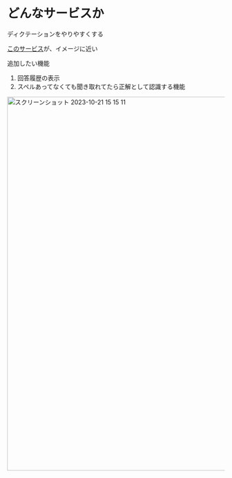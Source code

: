 # どんなサービスか
ディクテーションをやりやすくする

[このサービス](https://speechling.com/jp/dictation/english)が、イメージに近い

追加したい機能
1. 回答履歴の表示
2. スペルあってなくても聞き取れてたら正解として認識する機能
  <img width="866" alt="スクリーンショット 2023-10-21 15 15 11" src="https://github.com/ishihara-plasticity/listening-english/assets/123283264/6cc71962-1314-4e2a-9f24-f57f2ffe619a">
